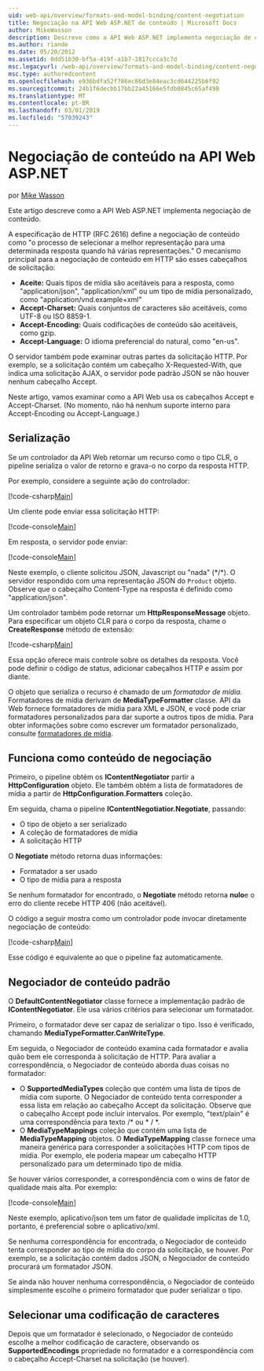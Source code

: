 ```yaml
---
uid: web-api/overview/formats-and-model-binding/content-negotiation
title: Negociação na API Web ASP.NET de conteúdo | Microsoft Docs
author: MikeWasson
description: Descreve como a API Web ASP.NET implementa negociação de conteúdo HTTP.
ms.author: riande
ms.date: 05/20/2012
ms.assetid: 0dd51b30-bf5a-419f-a1b7-2817ccca3c7d
msc.legacyurl: /web-api/overview/formats-and-model-binding/content-negotiation
msc.type: authoredcontent
ms.openlocfilehash: e936bdfa52f786ec86d3e84eac3cd644225b6f92
ms.sourcegitcommit: 24b1f6decbb17bb22a45166e5fdb0845c65af498
ms.translationtype: MT
ms.contentlocale: pt-BR
ms.lasthandoff: 03/01/2019
ms.locfileid: "57039243"
---
```

<a name="content-negotiation-in-aspnet-web-api"></a>Negociação de conteúdo na API Web ASP.NET
====================
por [Mike Wasson](https://github.com/MikeWasson)

Este artigo descreve como a API Web ASP.NET implementa negociação de conteúdo.

A especificação de HTTP (RFC 2616) define a negociação de conteúdo como "o processo de selecionar a melhor representação para uma determinada resposta quando há várias representações." O mecanismo principal para a negociação de conteúdo em HTTP são esses cabeçalhos de solicitação:

- **Aceite:** Quais tipos de mídia são aceitáveis para a resposta, como "application/json", "application/xml" ou um tipo de mídia personalizado, como &quot;application/vnd.example+xml&quot;
- **Accept-Charset:** Quais conjuntos de caracteres são aceitáveis, como UTF-8 ou ISO 8859-1.
- **Accept-Encoding:** Quais codificações de conteúdo são aceitáveis, como gzip.
- **Accept-Language:** O idioma preferencial do natural, como "en-us".

O servidor também pode examinar outras partes da solicitação HTTP. Por exemplo, se a solicitação contém um cabeçalho X-Requested-With, que indica uma solicitação AJAX, o servidor pode padrão JSON se não houver nenhum cabeçalho Accept.

Neste artigo, vamos examinar como a API Web usa os cabeçalhos Accept e Accept-Charset. (No momento, não há nenhum suporte interno para Accept-Encoding ou Accept-Language.)

## <a name="serialization"></a>Serialização

Se um controlador da API Web retornar um recurso como o tipo CLR, o pipeline serializa o valor de retorno e grava-o no corpo da resposta HTTP.

Por exemplo, considere a seguinte ação do controlador:

[!code-csharp[Main](content-negotiation/samples/sample1.cs)]

Um cliente pode enviar essa solicitação HTTP:

[!code-console[Main](content-negotiation/samples/sample2.cmd)]

Em resposta, o servidor pode enviar:

[!code-console[Main](content-negotiation/samples/sample3.cmd)]

Neste exemplo, o cliente solicitou JSON, Javascript ou "nada" (\*/\*). O servidor respondido com uma representação JSON do `Product` objeto. Observe que o cabeçalho Content-Type na resposta é definido como &quot;application/json&quot;.

Um controlador também pode retornar um **HttpResponseMessage** objeto. Para especificar um objeto CLR para o corpo da resposta, chame o **CreateResponse** método de extensão:

[!code-csharp[Main](content-negotiation/samples/sample4.cs)]

Essa opção oferece mais controle sobre os detalhes da resposta. Você pode definir o código de status, adicionar cabeçalhos HTTP e assim por diante.

O objeto que serializa o recurso é chamado de um *formatador de mídia*. Formatadores de mídia derivam de **MediaTypeFormatter** classe. API da Web fornece formatadores de mídia para XML e JSON, e você pode criar formatadores personalizados para dar suporte a outros tipos de mídia. Para obter informações sobre como escrever um formatador personalizado, consulte [formatadores de mídia](media-formatters.md).

## <a name="how-content-negotiation-works"></a>Funciona como conteúdo de negociação

Primeiro, o pipeline obtém os **IContentNegotiator** partir a **HttpConfiguration** objeto. Ele também obtém a lista de formatadores de mídia a partir de **HttpConfiguration.Formatters** coleção.

Em seguida, chama o pipeline **IContentNegotiatior.Negotiate**, passando:

- O tipo de objeto a ser serializado
- A coleção de formatadores de mídia
- A solicitação HTTP

O **Negotiate** método retorna duas informações:

- Formatador a ser usado
- O tipo de mídia para a resposta

Se nenhum formatador for encontrado, o **Negotiate** método retorna **nulo**e o erro do cliente recebe HTTP 406 (não aceitável).

O código a seguir mostra como um controlador pode invocar diretamente negociação de conteúdo:

[!code-csharp[Main](content-negotiation/samples/sample5.cs)]

Esse código é equivalente ao que o pipeline faz automaticamente.

## <a name="default-content-negotiator"></a>Negociador de conteúdo padrão

O **DefaultContentNegotiator** classe fornece a implementação padrão de **IContentNegotiator**. Ele usa vários critérios para selecionar um formatador.

Primeiro, o formatador deve ser capaz de serializar o tipo. Isso é verificado, chamando **MediaTypeFormatter.CanWriteType**.

Em seguida, o Negociador de conteúdo examina cada formatador e avalia quão bem ele corresponda à solicitação de HTTP. Para avaliar a correspondência, o Negociador de conteúdo aborda duas coisas no formatador:

- O **SupportedMediaTypes** coleção que contém uma lista de tipos de mídia com suporte. O Negociador de conteúdo tenta corresponder a essa lista em relação ao cabeçalho Accept da solicitação. Observe que o cabeçalho Accept pode incluir intervalos. Por exemplo, "text/plain" é uma correspondência para texto /\* ou \* / \*.
- O **MediaTypeMappings** coleção que contém uma lista de **MediaTypeMapping** objetos. O **MediaTypeMapping** classe fornece uma maneira genérica para corresponder a solicitações HTTP com tipos de mídia. Por exemplo, ele poderia mapear um cabeçalho HTTP personalizado para um determinado tipo de mídia.

Se houver vários corresponder, a correspondência com o wins de fator de qualidade mais alta. Por exemplo:

[!code-console[Main](content-negotiation/samples/sample6.cmd)]

Neste exemplo, aplicativo/json tem um fator de qualidade implícitas de 1.0, portanto, é preferencial sobre o aplicativo/xml.

Se nenhuma correspondência for encontrada, o Negociador de conteúdo tenta corresponder ao tipo de mídia do corpo da solicitação, se houver. Por exemplo, se a solicitação contém dados JSON, o Negociador de conteúdo procurará um formatador JSON.

Se ainda não houver nenhuma correspondência, o Negociador de conteúdo simplesmente escolhe o primeiro formatador que puder serializar o tipo.

## <a name="selecting-a-character-encoding"></a>Selecionar uma codificação de caracteres

Depois que um formatador é selecionado, o Negociador de conteúdo escolhe a melhor codificação de caractere, observando os **SupportedEncodings** propriedade no formatador e a correspondência com o cabeçalho Accept-Charset na solicitação (se houver).
